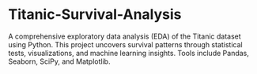 # Titanic-Survival-Analysis
A comprehensive exploratory data analysis (EDA) of the Titanic dataset using Python. This project uncovers survival patterns through statistical tests, visualizations, and machine learning insights. Tools include Pandas, Seaborn, SciPy, and Matplotlib.
